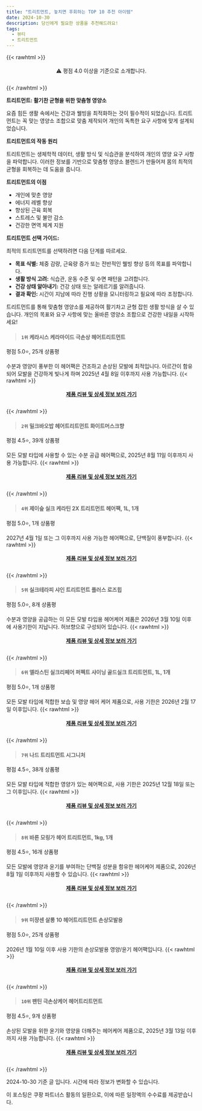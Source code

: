 ```yaml
---
title: "트리트먼트, 놓치면 후회하는 TOP 10 추천 아이템"
date: 2024-10-30
description: 당신에게 필요한 상품을 추천해드려요!
tags:
  - 뷰티
  - 트리트먼트
---
```

{{< rawhtml >}}<div class="toc" style="text-align: center; height: 50px; line-height: 2;">  <p>⚠️ 평점 4.0 이상을 기준으로 소개합니다.<br></p></div> {{< /rawhtml >}}

**트리트먼트: 활기찬 균형을 위한 맞춤형 영양소**

요즘 힘든 생활 속에서는 건강과 웰빙을 최적화하는 것이 필수적이 되었습니다. 트리트먼트는 꼭 맞는 영양소 조합으로 맞춤 제작되어 개인의 독특한 요구 사항에 맞게 설계되었습니다.

**트리트먼트의 작동 원리**

트리트먼트는 생체학적 데이터, 생활 방식 및 식습관을 분석하여 개인의 영양 요구 사항을 파악합니다. 이러한 정보를 기반으로 맞춤형 영양소 블렌드가 만들어져 몸의 최적의 균형을 회복하는 데 도움을 줍니다.

**트리트먼트의 이점**

* 개인에 맞춘 영양
* 에너지 레벨 향상
* 향상된 근육 회복
* 스트레스 및 불안 감소
* 건강한 면역 체계 지원

**트리트먼트 선택 가이드:**

최적의 트리트먼트를 선택하려면 다음 단계를 따르세요.

* **목표 식별:** 체중 감량, 근육량 증가 또는 전반적인 웰빙 향상 등의 목표를 파악합니다.
* **생활 방식 고려:** 식습관, 운동 수준 및 수면 패턴을 고려합니다.
* **건강 상태 알아내기:** 건강 상태 또는 알레르기를 알려줍니다.
* **결과 확인:** 시간이 지남에 따라 진행 상황을 모니터링하고 필요에 따라 조정합니다.

트리트먼트를 통해 맞춤형 영양소를 제공하여 활기차고 균형 잡힌 생활 방식을 살 수 있습니다. 개인의 목표와 요구 사항에 맞는 올바른 영양소 조합으로 건강한 내일을 시작하세요!


>#### `1위` 케라시스 케라마이드 극손상 헤어트리트먼트
평점 5.0⭐, 25개 상품평

수분과 영양이 풍부한 이 헤어팩은 건조하고 손상된 모발에 최적입니다. 아르간이 함유되어 모발을 건강하게 빛나게 하며 2025년 4월 8일 이후까지 사용 가능합니다.
{{< rawhtml >}}<div class="toc" style="text-align: center; height: 50px; line-height: 2;"><p><b><a href="https://link.coupang.com/re/AFFSDP?lptag=AF5033054&pageKey=6789548230&itemId=7680088915&vendorItemId=74970391620&traceid=V0-153-85a44be9cfccd894&requestid=20241030163500377079837625&token=31850C%7CMIXED">제품 리뷰 및 상세 정보 보러 가기</a></b><br></p> </div>{{< /rawhtml >}}

>#### `2위` 밀크바오밥 헤어트리트먼트 화이트머스크향
평점 4.5⭐, 39개 상품평

모든 모발 타입에 사용할 수 있는 수분 공급 헤어팩으로, 2025년 8월 11일 이후까지 사용 가능합니다.
{{< rawhtml >}}<div class="toc" style="text-align: center; height: 50px; line-height: 2;"><p><b><a href="https://link.coupang.com/re/AFFSDP?lptag=AF5033054&pageKey=654109&itemId=2330134&vendorItemId=85737784312&traceid=V0-153-39391f24f16cbc11&requestid=20241030163500377079837625&token=31850C%7CMIXED">제품 리뷰 및 상세 정보 보러 가기</a></b><br></p> </div>{{< /rawhtml >}}

>#### `4위` 제이숲 실크 케라틴 2X 트리트먼트 헤어팩, 1L, 1개
평점 5.0⭐, 1개 상품평

2027년 4월 1일 또는 그 이후까지 사용 가능한 헤어팩으로, 단백질이 풍부합니다.
{{< rawhtml >}}<div class="toc" style="text-align: center; height: 50px; line-height: 2;"><p><b><a href="https://link.coupang.com/re/AFFSDP?lptag=AF5033054&pageKey=8032661083&itemId=22465451701&vendorItemId=89508526264&traceid=V0-153-208d065e114f3766&clickBeacon=7845f650-9691-11ef-b7b9-53cf39ddac36%7E3&requestid=20241030163500377079837625&token=31850C%7CMIXED">제품 리뷰 및 상세 정보 보러 가기</a></b><br></p> </div>{{< /rawhtml >}}

>#### `5위` 실크테라피 샤인 트리트먼트 플러스 로즈힙
평점 5.0⭐, 8개 상품평

수분과 영양을 공급하는 이 모든 모발 타입용 헤어케어 제품은 2026년 3월 10일 이후에 사용기한이 지납니다. 허브향으로 구성되어 있습니다.
{{< rawhtml >}}<div class="toc" style="text-align: center; height: 50px; line-height: 2;"><p><b><a href="https://link.coupang.com/re/AFFSDP?lptag=AF5033054&pageKey=246318055&itemId=17326382055&vendorItemId=88341178358&traceid=V0-153-f7ff5ee28344a618&requestid=20241030163500377079837625&token=31850C%7CMIXED">제품 리뷰 및 상세 정보 보러 가기</a></b><br></p> </div>{{< /rawhtml >}}

>#### `6위` 엘라스틴 실크리페어 퍼펙트 샤이닝 골드실크 트리트먼트, 1L, 1개
평점 5.0⭐, 1개 상품평

모든 모발 타입에 적합한 보습 및 영양 헤어 케어 제품으로, 사용 기한은 2026년 2월 17일 이후입니다.
{{< rawhtml >}}<div class="toc" style="text-align: center; height: 50px; line-height: 2;"><p><b><a href="https://link.coupang.com/re/AFFSDP?lptag=AF5033054&pageKey=6763108611&itemId=15855937140&vendorItemId=88342490287&traceid=V0-153-491292a72cd9ba2a&clickBeacon=7845f650-9691-11ef-bfbc-3b0945896cc1%7E3&requestid=20241030163500377079837625&token=31850C%7CMIXED">제품 리뷰 및 상세 정보 보러 가기</a></b><br></p> </div>{{< /rawhtml >}}

>#### `7위` 나드 트리트먼트 시그니처
평점 4.5⭐, 38개 상품평

모든 모발 타입에 적합한 영양가 있는 헤어팩으로, 사용 기한은 2025년 12월 18일 또는 그 이후입니다.
{{< rawhtml >}}<div class="toc" style="text-align: center; height: 50px; line-height: 2;"><p><b><a href="https://link.coupang.com/re/AFFSDP?lptag=AF5033054&pageKey=5832195430&itemId=10096126173&vendorItemId=4428105228&traceid=V0-153-5b93856427a85212&requestid=20241030163500377079837625&token=31850C%7CMIXED">제품 리뷰 및 상세 정보 보러 가기</a></b><br></p> </div>{{< /rawhtml >}}

>#### `8위` 바론 모링가 헤어 트리트먼트, 1kg, 1개
평점 4.5⭐, 16개 상품평

모든 모발에 영양과 윤기를 부여하는 단백질 성분을 함유한 헤어케어 제품으로, 2026년 8월 1일 이후까지 사용할 수 있습니다.
{{< rawhtml >}}<div class="toc" style="text-align: center; height: 50px; line-height: 2;"><p><b><a href="https://link.coupang.com/re/AFFSDP?lptag=AF5033054&pageKey=7464727895&itemId=1074554&vendorItemId=3001025169&traceid=V0-153-46bc8a60a8a20326&clickBeacon=78461d60-9691-11ef-aacf-c5f7e077a87e%7E3&requestid=20241030163500377079837625&token=31850C%7CMIXED">제품 리뷰 및 상세 정보 보러 가기</a></b><br></p> </div>{{< /rawhtml >}}

>#### `9위` 미쟝센 살롱 10 헤어트리트먼트 손상모발용
평점 5.0⭐, 25개 상품평

2026년 1월 10일 이후 사용 기한의 손상모발용 영양/윤기 헤어팩입니다.
{{< rawhtml >}}<div class="toc" style="text-align: center; height: 50px; line-height: 2;"><p><b><a href="https://link.coupang.com/re/AFFSDP?lptag=AF5033054&pageKey=7180259854&itemId=18108014700&vendorItemId=84723558501&traceid=V0-153-e9ef337890730065&requestid=20241030163500377079837625&token=31850C%7CMIXED">제품 리뷰 및 상세 정보 보러 가기</a></b><br></p> </div>{{< /rawhtml >}}

>#### `10위` 팬틴 극손상케어 헤어트리트먼트
평점 4.5⭐, 9개 상품평

손상된 모발을 위한 윤기와 영양을 더해주는 헤어케어 제품으로, 2025년 3월 13일 이후까지 사용 가능합니다.
{{< rawhtml >}}<div class="toc" style="text-align: center; height: 50px; line-height: 2;"><p><b><a href="https://link.coupang.com/re/AFFSDP?lptag=AF5033054&pageKey=8002554630&itemId=22293947590&vendorItemId=89339483161&traceid=V0-153-c41e4dddea500bf2&requestid=20241030163500377079837625&token=31850C%7CMIXED">제품 리뷰 및 상세 정보 보러 가기</a></b><br></p> </div>{{< /rawhtml >}}


2024-10-30 기준 글 입니다.
시간에 따라 정보가 변화할 수 있습니다.

이 포스팅은 쿠팡 파트너스 활동의 일환으로, 이에 따른 일정액의 수수료를 제공받습니다.